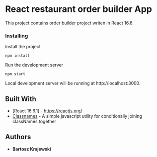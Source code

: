 # React restaurant order builder App

This project contains order builder project writen in React 16.6. 
### Installing

Install the project

```
npm install
```

Run the development server

```
npm start
```

Local development server will be running at http://localhost:3000. 


## Built With

* [React 16.6.1] - https://reactjs.org/
* [Classnames](https://github.com/JedWatson/classnames) - A simple javascript utility for conditionally joining classNames together



## Authors

* **Bartosz Krajewski** 

